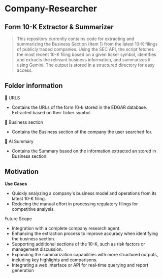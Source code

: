 # Company-Researcher

## Form 10-K Extractor & Summarizer
> This repository currently contains code for extracting and summarizing the Business Section (Item 1) from the latest 10-K filings of publicly traded companies. Using the SEC API, the script fetches the most recent 10-K filing based on a given ticker symbol, identifies and extracts the relevant business information, and summarizes it using Gemini. The output is stored in a structured directory for easy access.

## Folder information
📂 URLS
- Contains the URLs of the form 10-k stored in the EDGAR database. Extracted based on their ticker symbol.

📂 Business section
- Contains the Business section of the company the user searched for.

📂 AI Summary
- Contains the Summary based on the information extracted an stored in Business section

## Motivation
**Use Cases**
- Quickly analyzing a company's business model and operations from its latest 10-K filing.
- Reducing the manual effort in processing regulatory filings for competitive analysis.
   
Future Scope
- Integration with a complete company research agent.
- Enhancing the extraction process to improve accuracy when identifying the business section.
- Supporting additional sections of the 10-K, such as risk factors or management discussion.
- Expanding the summarization capabilities with more structured outputs, including key highlights and comparisons.
- Integrating a web interface or API for real-time querying and report generation
